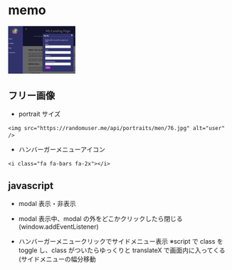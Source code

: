 # memo

<img src="https://github.com/endw0901/javascript/blob/main/modal-menu-slider/img.png" width="30%">

## フリー画像

- portrait サイズ

```
<img src="https://randomuser.me/api/portraits/men/76.jpg" alt="user" />
```

- ハンバーガーメニューアイコン

```
<i class="fa fa-bars fa-2x"></i>
```

## javascript

- modal 表示・非表示
- modal 表示中、modal の外をどこかクリックしたら閉じる(window.addEventListener)

- ハンバーガーメニュークリックでサイドメニュー表示
  ※script で class を toggle し、class がついたらゆっくりと translateX で画面内に入ってくる(サイドメニューの幅分移動<br>

